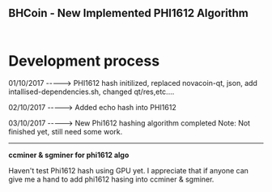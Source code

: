 <b> BHCoin - New Implemented PHI1612 Algorithm </b><br /><br />
-----------------------------------------------------------------
Development process
===========================

01/10/2017 -----> PHI1612 hash initilized, replaced novacoin-qt, json, add intallised-dependencies.sh, changed qt/res,etc....

02/10/2017 -----> Added echo hash into PHI1612

03/10/2017 -----> New Phi1612 hashing algorithm completed
Note: Not finished yet, still need some work. 

-------------------------------------------------------------------

<b> ccminer & sgminer for phi1612 algo </b> 

Haven't test Phi1612 hash using GPU yet. I appreciate that if anyone can give me a hand to add phi1612 hasing into ccminer & sgminer.

